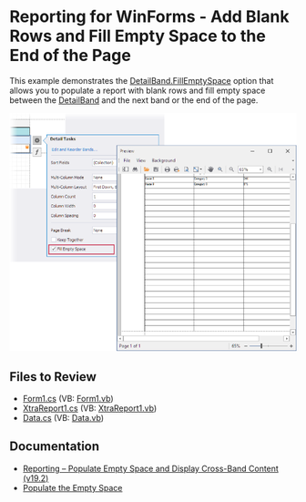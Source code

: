 # Reporting for WinForms - Add Blank Rows and Fill Empty Space to the End of the Page

This example demonstrates the [DetailBand.FillEmptySpace](https://docs.devexpress.com/XtraReports/DevExpress.XtraReports.UI.DetailBand.FillEmptySpace) option that allows you to populate a report with blank rows and fill empty space between the [DetailBand](https://docs.devexpress.com/XtraReports/DevExpress.XtraReports.UI.DetailBand) and the next band or the end of the page. 

![Blank Rows and Fill Empty Space to the End of the Page](Images/screenshot.png)

## Files to Review

* [Form1.cs](./CS/WindowsFormsApplication1/Form1.cs) (VB: [Form1.vb](./VB/WindowsFormsApplication1/Form1.vb))
* [XtraReport1.cs](./CS/WindowsFormsApplication1/XtraReport1.cs) (VB: [XtraReport1.vb](./VB/WindowsFormsApplication1/XtraReport1.vb))
* [Data.cs](./CS/WindowsFormsApplication1/Data.cs) (VB: [Data.vb](./VB/WindowsFormsApplication1/Data.vb))

## Documentation

- [Reporting – Populate Empty Space and Display Cross-Band Content (v19.2)](https://community.devexpress.com/blogs/reporting/archive/2019/10/28/reporting-populate-empty-space-and-display-cross-band-content-v19-2.aspx)
- [Populate the Empty Space](https://docs.devexpress.com/XtraReports/401300/create-popular-reports/create-a-report-with-cross-band-content-and-populated-empty-space#populate-the-empty-space)